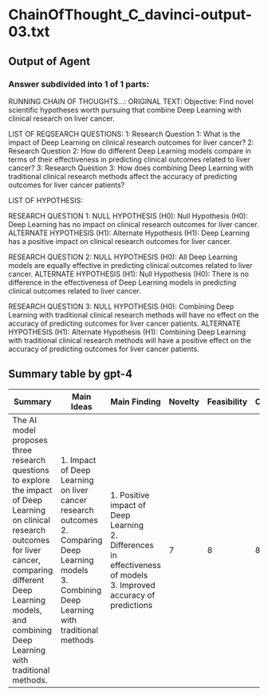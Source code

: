 # ChainOfThought_C_davinci-output-03.txt
## Output of Agent
### Answer subdivided into 1 of 1 parts:
RUNNING CHAIN OF THOUGHTS...:
ORIGINAL TEXT:
Objective: Find novel scientific hypotheses worth pursuing that combine Deep Learning with clinical research on liver cancer. 


LIST OF REQSEARCH QUESTIONS:
1: Research Question 1: What is the impact of Deep Learning on clinical research outcomes for liver cancer?
2: Research Question 2: How do different Deep Learning models compare in terms of their effectiveness in predicting clinical outcomes related to liver cancer?
3: Research Question 3: How does combining Deep Learning with traditional clinical research methods affect the accuracy of predicting outcomes for liver cancer patients?

LIST OF HYPOTHESIS:

RESEARCH QUESTION 1:
NULL HYPOTHESIS (H0): Null Hypothesis (H0): Deep Learning has no impact on clinical research outcomes for liver cancer.
ALTERNATE HYPOTHESIS (H1): Alternate Hypothesis (H1): Deep Learning has a positive impact on clinical research outcomes for liver cancer.

RESEARCH QUESTION 2:
NULL HYPOTHESIS (H0): All Deep Learning models are equally effective in predicting clinical outcomes related to liver cancer.
ALTERNATE HYPOTHESIS (H1): Null Hypothesis (H0): There is no difference in the effectiveness of Deep Learning models in predicting clinical outcomes related to liver cancer.

RESEARCH QUESTION 3:
NULL HYPOTHESIS (H0): Combining Deep Learning with traditional clinical research methods will have no effect on the accuracy of predicting outcomes for liver cancer patients.
ALTERNATE HYPOTHESIS (H1): Alternate Hypothesis (H1): Combining Deep Learning with traditional clinical research methods will have a positive effect on the accuracy of predicting outcomes for liver cancer patients.

## Summary table by gpt-4
| Summary | Main Ideas | Main Finding | Novelty | Feasibility | Correctness |
|---------|------------|--------------|---------|-------------|-------------|
| The AI model proposes three research questions to explore the impact of Deep Learning on clinical research outcomes for liver cancer, comparing different Deep Learning models, and combining Deep Learning with traditional methods. | 1. Impact of Deep Learning on liver cancer research outcomes<br>2. Comparing Deep Learning models<br>3. Combining Deep Learning with traditional methods | 1. Positive impact of Deep Learning<br>2. Differences in effectiveness of models<br>3. Improved accuracy of predictions | 7 | 8 | 8 |

